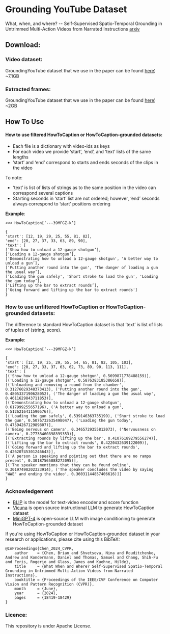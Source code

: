 
# Grounding YouTube Dataset #
What, when, and where? -- Self-Supervised Spatio-Temporal Grounding in Untrimmed Multi-Action Videos from Narrated Instructions
[arxiv](https://arxiv.org/abs/2303.16990)


## Download:  

### Video dataset:  
 GroundingYouTube dataset that we use in the paper can be found [here](https://docs.google.com/uc?export=download&id=1wmJvkvqZoqsD8rvFVZ3KLV2vV9WXv89R)) ~7.1GB
 
### Extracted frames:  
 GroundingYouTube dataset that we use in the paper can be found [here](https://drive.google.com/file/d/1THpcXddk4SmNfTqeMujV7MxGIWeydO4H/view?usp=sharing)) ~2GB   

 
## How To Use  

#### How to use filtered HowToCaption or HowToCaption-grounded datasets:  
* Each file is a dictionary with video-ids as keys 
* For each video we provide ‘start’, ‘end’, and ‘text’ lists of the same lengths  
* ’start’ and ‘end’ correspond to starts and ends seconds of the clips in the video

  
To note: 
- ‘text’ is list of lists of strings as to the same position in the video can correspond several captions
- Starting seconds in ‘start’ list are not ordered; however, ‘end’ seconds always correspond  to ’start’ positions ordering


**Example**:   

```
<<< HowToCaption[‘---39MFGZ-k’]   

{
'start': [12, 19, 29, 25, 55, 81, 82], 
'end': [20, 27, 37, 33, 63, 89, 90], 
'text': [
[‘Show how to unload a 12-gauge shotgun’], 
[‘Loading a 12-gauge shotgun’], 
[‘Demonstrating how to unload a 12-gauge shotgun', 'A better way to unload a gun’], 
[‘Putting another round into the gun', 'The danger of loading a gun the usual way’], 
[‘Loading the gun safely', 'Short stroke to load the gun', 'Loading the gun today’], 
[‘Lifting up the bar to extract rounds’], 
[‘Going forward and lifting up the bar to extract rounds'] 
}
```

### How to use unfiltered HowToCaption or HowToCaption-grounded datasets:  

The difference to standard HowToCaption dataset is that ‘text’ is list of lists of tuples of (string, score).

**Example**:
```
<<< HowToCaption[‘---39MFGZ-k’]

{
'start': [12, 19, 25, 29, 55, 54, 65, 81, 82, 105, 103], 
'end': [20, 27, 33, 37, 63, 62, 73, 89, 90, 113, 111], 
'text': [
[('Show how to unload a 12-gauge shotgun', 0.5699871778488159)], 
[('Loading a 12-gauge shotgun', 0.5876383185386658)], 
[('Unloading and removing a round from the chamber', 0.31276029348373413), ('Putting another round into the gun', 0.4805337190628052), ('The danger of loading a gun the usual way', 0.4611629843711853)],
[('Demonstrating how to unload a 12-gauge shotgun', 0.617999255657196), ('A better way to unload a gun', 0.5126216411590576)], 
[('Loading the gun safely', 0.539146363735199), ('Short stroke to load the gun', 0.5076732635498047), ('Loading the gun today', 0.4759426712989807)], 
[('Being nervous on camera', 0.3465729355812073), ('Nervousness on camera', 0.27738460898399353)], 
[('Extracting rounds by lifting up the bar', 0.41076189279556274)], 
[('Lifting up the bar to extract rounds', 0.4220432639122009)], 
[('Going forward and lifting up the bar to extract rounds', 0.42620745301246643)], 
[('A person is speaking and pointing out that there are no ramps present', 0.30187565088272095)], 
[('The speaker mentions that they can be found online', 0.30197498202323914), ('The speaker concludes the video by saying "WWE" and ending the video', 0.36031144857406616)]]
}
```


### Acknowledgement
* [BLIP](https://github.com/salesforce/BLIP) is the model for text-video encoder and score function
* [Vicuna](https://github.com/lm-sys/FastChat/tree/main) is open source instructional LLM to generate HowToCaption dataset
* [MiniGPT-4](https://github.com/Vision-CAIR/MiniGPT-4) is open-source LLM with image conditioning  to generate HowToCaption-grounded dataset


If you're using HowToCaption or HowToCaption-grounded dataset in your research or applications, please cite using this BibTeX:

```
@InProceedings{Chen_2024_CVPR,
    author    = {Chen, Brian and Shvetsova, Nina and Rouditchenko, Andrew and Kondermann, Daniel and Thomas, Samuel and Chang, Shih-Fu and Feris, Rogerio and Glass, James and Kuehne, Hilde},
    title     = {What When and Where? Self-Supervised Spatio-Temporal Grounding in Untrimmed Multi-Action Videos from Narrated Instructions},
    booktitle = {Proceedings of the IEEE/CVF Conference on Computer Vision and Pattern Recognition (CVPR)},
    month     = {June},
    year      = {2024},
    pages     = {18419-18429}
}
```


### Licence: 
 
This repository is under Apache License. 


